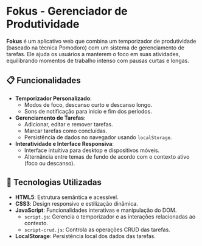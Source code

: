 # Fokus - Gerenciador de Produtividade

**Fokus** é um aplicativo web que combina um temporizador de produtividade (baseado na técnica Pomodoro) com um sistema de gerenciamento de tarefas. Ele ajuda os usuários a manterem o foco em suas atividades, equilibrando momentos de trabalho intenso com pausas curtas e longas.

## 📋 Funcionalidades

- **Temporizador Personalizado**:
  - Modos de foco, descanso curto e descanso longo.
  - Sons de notificação para início e fim dos períodos.
- **Gerenciamento de Tarefas**:
  - Adicionar, editar e remover tarefas.
  - Marcar tarefas como concluídas.
  - Persistência de dados no navegador usando `localStorage`.
- **Interatividade e Interface Responsiva**:
  - Interface intuitiva para desktop e dispositivos móveis.
  - Alternância entre temas de fundo de acordo com o contexto ativo (foco ou descanso).

## 🚀 Tecnologias Utilizadas

- **HTML5**: Estrutura semântica e acessível.
- **CSS3**: Design responsivo e estilização dinâmica.
- **JavaScript**: Funcionalidades interativas e manipulação do DOM.
  - `script.js`: Gerencia o temporizador e as interações relacionadas ao contexto.
  - `script-crud.js`: Controla as operações CRUD das tarefas.
- **LocalStorage**: Persistência local dos dados das tarefas.